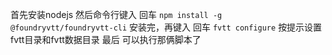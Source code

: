 首先安装nodejs
然后命令行键入 回车
`npm install -g @foundryvtt/foundryvtt-cli`
安装完，再键入 回车
`fvtt configure`
按提示设置fvtt目录和fvtt数据目录
最后
可以执行那俩脚本了